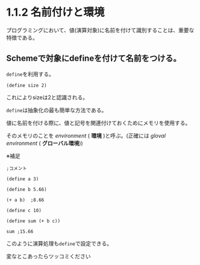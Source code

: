 # 1.1.2 名前付けと環境

プログラミングにおいて、値(演算対象)に名前を付けて識別することは、重要な特徴である。

## Schemeで対象にdefineを付けて名前をつける。

`define`を利用する。

    (define size 2)

これによりsizeは2と認識される。

`define`は抽象化の最も簡単な方法である。

値に名前を付ける際に、値と記号を関連付けておくためにメモリを使用する。

そのメモリのことを _environment_ ( **環境** )と呼ぶ。(正確には _gloval environment_ ( **グローバル環境**))

※補足

    ;コメント

    (define a 3)

    (define b 5.66)

    (+ a b)  ;8.66

    (define c 10)

    (define sum (+ b c))

    sum ;15.66

このように演算処理も`define`で設定できる。

変なとこあったらツッコミください